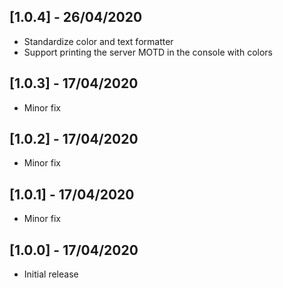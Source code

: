 ## [1.0.4] - 26/04/2020
* Standardize color and text formatter
* Support printing the server MOTD in the console with colors

## [1.0.3] - 17/04/2020
* Minor fix

## [1.0.2] - 17/04/2020
* Minor fix

## [1.0.1] - 17/04/2020
* Minor fix

## [1.0.0] - 17/04/2020
* Initial release
